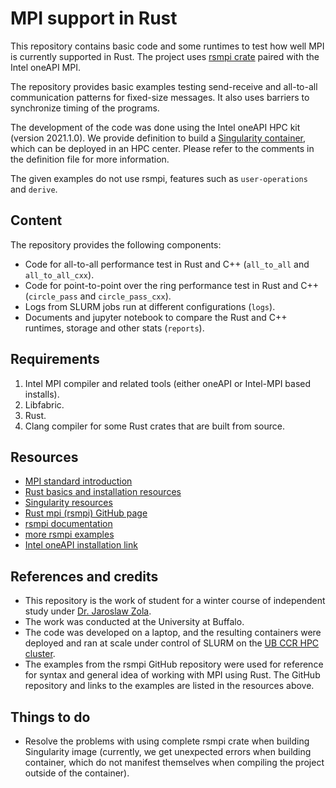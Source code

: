 # MPI support in Rust
This repository contains basic code and some runtimes to test how well MPI is currently supported in Rust.
The project uses [rsmpi crate](https://github.com/rsmpi/rsmpi) paired with the Intel oneAPI MPI.

The repository provides basic examples testing send-receive and all-to-all communication patterns for fixed-size messages. It also uses barriers to synchronize timing of the programs.

The development of the code was done using the Intel oneAPI HPC kit (version 2021.1.0). We provide definition to build a [Singularity container](https://sylabs.io/docs/#singularity), which can be deployed in an HPC center. Please refer to the comments in the definition file for more information.

The given examples do not use rsmpi, features such as `user-operations` and `derive`.

## Content
The repository provides the following components:

- Code for all-to-all performance test in Rust and C++ (`all_to_all` and `all_to_all_cxx`).
- Code for point-to-point over the ring performance test in Rust and C++ (`circle_pass` and `circle_pass_cxx`).
- Logs from SLURM jobs run at different configurations (`logs`).
- Documents and jupyter notebook to compare the Rust and C++ runtimes, storage and other stats (`reports`).

## Requirements
1. Intel MPI compiler and related tools (either oneAPI or Intel-MPI based installs).
2. Libfabric.
3. Rust.
4. Clang compiler for some Rust crates that are built from source.

## Resources
- [MPI standard introduction](https://en.wikipedia.org/wiki/Message_Passing_Interface)
- [Rust basics and installation resources](https://www.rust-lang.org/learn/get-started)
- [Singularity resources](https://sylabs.io/docs/#singularity)
- [Rust mpi (rsmpi) GitHub page](https://github.com/rsmpi/rsmpi)
- [rsmpi documentation](http://rsmpi.github.io/rsmpi/mpi/index.html)
- [more rsmpi examples](https://github.com/rsmpi/rsmpi/tree/master/examples)
- [Intel oneAPI installation link](https://software.intel.com/content/www/us/en/develop/tools/oneapi/base-toolkit/download.html)

## References and credits
- This repository is the work of student for a winter course of independent study under [Dr. Jaroslaw Zola](https://cse.buffalo.edu/~jzola/).
- The work was conducted at the University at Buffalo. 
- The code was developed on a laptop, and the resulting containers were deployed and ran at scale under control of SLURM on the [UB CCR HPC cluster](http://www.buffalo.edu/ccr.html).
- The examples from the rsmpi GitHub repository were used for reference for syntax and general idea of working with MPI using Rust. The GitHub repository and links to the examples are listed in the resources above.

## Things to do
- Resolve the problems with using complete rsmpi crate when building Singularity image (currently, we get unexpected errors when building container, which do not manifest themselves when compiling the project outside of the container).
